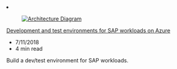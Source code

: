 <!-- This file is automatically generated by build/architectures/build_index.py. Any updates will be lost. -->

<!-- markdownlint-disable MD033 -->

<li class="grid-item item-column" data-categories="Databases ">
<article class="card">
    <div class="card-header has-margin-bottom-none" aria-hidden="true">
        <figure class="image diagram has-height-175 has-overflow-hidden level">
            <a href="/azure/architecture/example-scenario/apps/sap-dev-test"><img src="/azure/architecture/browse/thumbs/sap-dev-test.png" class="diagram" alt="Architecture Diagram" data-linktype="relative-path"></a>
        </figure>
    </div>
    <div class="card-content">
        <a class="card-content-title has-margin-top-none" href="/azure/architecture/example-scenario/apps/sap-dev-test">
            <p>Development and test environments for SAP workloads on Azure</p>
        </a>
        <ul class="card-content-metadata">
            <li>7/11/2018</li>
            <li>4 min read</li>
        </ul>
        <p class="card-content-description">Build a dev/test environment for SAP workloads.</p>
        <div class="bottom-to-top-fade is-hidden-mobile"></div>
    </div>
</article>
</li>
